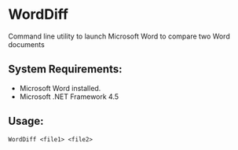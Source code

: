 # WordDiff
Command line utility to launch Microsoft Word to compare two Word documents

## System Requirements:
- Microsoft Word installed.
- Microsoft .NET Framework 4.5

## Usage:

  `WordDiff <file1> <file2>`
  
  
